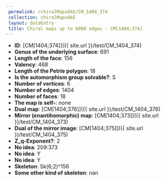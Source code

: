 ```yaml
--- 
 permalink: /chiralMaps6kE/CM_1404_374 
 collection: chiralMaps6kE
 layout: dataEntry
 title: Chiral maps up to 6000 edges - CM[1404;374]
---
```


- **ID**: [CM[1404;374]]({{ site.url }}/test/CM_1404_374)
- **Genus of the underlying surface**: 691
- **Length of the face**: 156
- **Valency**: 468
- **Length of the Petrie polygon**: 18
- **Is the automorphism group solvable?**: S
- **Number of vertices**: 6
- **Number of edges**: 1404
- **Number of faces**: 18
- **The map is self-**: none
- **Dual map**: [CM[1404;376]]({{ site.url }}/test/CM_1404_376)
- **Mirror (enantihomorphic) map**: [CM[1404;373]]({{ site.url }}/test/CM_1404_373)
- **Dual of the mirror image**: [CM[1404;375]]({{ site.url }}/test/CM_1404_375)
- **Z_q-Exponent?**: 2
- **No idea**:  209:373
- **No idea**: Y
- **No idea**: Y
- **Skeleton**: Sk(6;2)^156
- **Some other kind of skeleton**: nan
